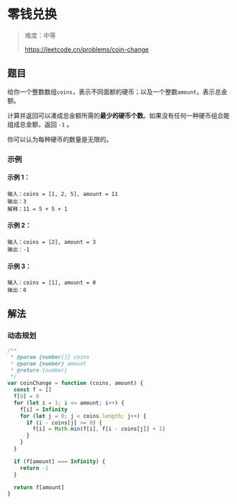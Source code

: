 # 零钱兑换

> 难度：中等
>
> https://leetcode.cn/problems/coin-change

## 题目

给你一个整数数组`coins`，表示不同面额的硬币；以及一个整数`amount`，表示总金额。

计算并返回可以凑成总金额所需的**最少的硬币个数**。如果没有任何一种硬币组合能组成总金额，返回 `-1` 。

你可以认为每种硬币的数量是无限的。

### 示例

#### 示例 1：

```
输入：coins = [1, 2, 5], amount = 11
输出：3
解释：11 = 5 + 5 + 1
```

#### 示例 2：

```
输入：coins = [2], amount = 3
输出：-1
```

#### 示例 3：

```
输入：coins = [1], amount = 0
输出：0
```

## 解法

### 动态规划

```javascript
/**
 * @param {number[]} coins
 * @param {number} amount
 * @return {number}
 */
var coinChange = function (coins, amount) {
  const f = []
  f[0] = 0
  for (let i = 1; i <= amount; i++) {
    f[i] = Infinity
    for (let j = 0; j < coins.length; j++) {
      if (i - coins[j] >= 0) {
        f[i] = Math.min(f[i], f[i - coins[j]] + 1)
      }
    }
  }

  if (f[amount] === Infinity) {
    return -1
  }

  return f[amount]
}
```
